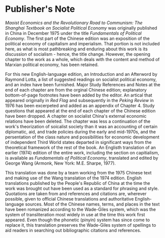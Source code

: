 Publisher's Note
=====
*Maoist Economics and the Revolutionary Road to Communism: The Shanghai Textbook on Socialist Political Economy* was originally published in China in December 1975 under the title *Fundamentals of Political Economy*. The first part of the Chinese edition was an exposition of the political economy of capitalism and imperialism. That portion is not included here, as what is most pathbreaking and enduring about this work is its discussion of socialism - hence, the title change. However, the opening chapter to the work as a whole, which deals with the content and method of Marxian political economy, has been retained.

For this new English-language edition, an Introduction and an Afterword by Raymond Lotta, a list of suggested readings on socialist political economy, and an index have been furnished. Major Study References and Notes at the end of each chapter are from the orginal Chinese edition; explanatory bottom-of-page footnotes have been added by the editor. An artical that appeared originally in *Red Flag* and subsequently in the *Peking Review* in 1976 has been excerpeted and added as an appendix of Chapter 4. Study questions that appeared at the end of each chapter of the Chinese edition have been dropped. A chapter on socialist China's external economic relations have been deleted. The chapter was less a continuation of the work's theorization of soicalist society than it was an accounting of certain diplomatic, aid, and trade policies during the early and mid-1970s, and the persentation of the class nature and possibilities for economic development of independent Third World states departed in significant ways from the theoretical framework of the rest of the book. An Englisth translation of an earlier (1974) edition of the entire work, including the section on capitialism, is available as *Fundamentals of Political Economy*, translated and edited by George Wang (Armonk, New York: M.E. Sharpe, 1977).

This translation was done by a team working from the 1975 Chinese text and making use of the Wang translation of the 1974 edition. English translations published by the People's Republic of China at the time the work was brought out have been used as a standard for phrasing and style. Quotations are taken from and references and citations are, wherever possible, given to official Chinese translations and authoritative English-language sources. Most of the Chinese names, terms, and places in the text have been romanized according to the Wade-Giles system, which was the system of transliteration most widely in use at the time this work first appeared. Even though the phonetic (pinyin) system has since come to replace it, this translation preserves the Wade-Giles system of spellings to aid readers in searching out bibliographic citations and references.
